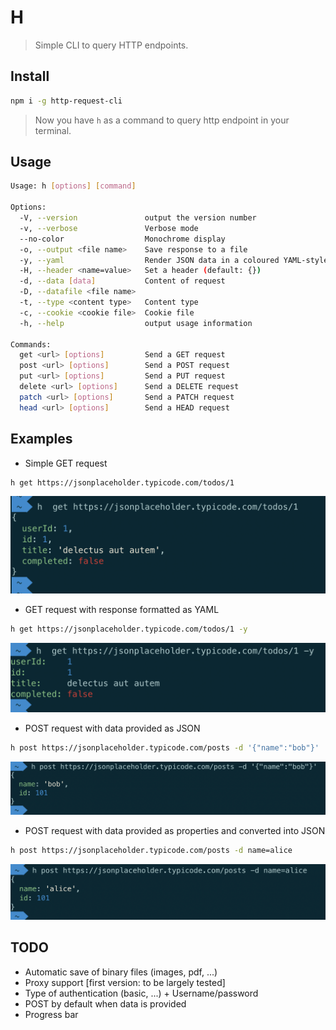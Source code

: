 # H

> Simple CLI to query HTTP endpoints.

## Install

```bash
npm i -g http-request-cli
```

> Now you have `h` as a command to query http endpoint in your terminal.

## Usage

```bash
Usage: h [options] [command]

Options:
  -V, --version               output the version number
  -v, --verbose               Verbose mode
  --no-color                  Monochrome display
  -o, --output <file name>    Save response to a file
  -y, --yaml                  Render JSON data in a coloured YAML-style
  -H, --header <name=value>   Set a header (default: {})
  -d, --data [data]           Content of request
  -D, --datafile <file name>  
  -t, --type <content type>   Content type
  -c, --cookie <cookie file>  Cookie file
  -h, --help                  output usage information

Commands:
  get <url> [options]         Send a GET request
  post <url> [options]        Send a POST request
  put <url> [options]         Send a PUT request
  delete <url> [options]      Send a DELETE request
  patch <url> [options]       Send a PATCH request
  head <url> [options]        Send a HEAD request
```

## Examples

* Simple GET request

```bash
h get https://jsonplaceholder.typicode.com/todos/1
```

![simple query](docs/simple-get.png)

* GET request with response formatted as YAML

```bash
h get https://jsonplaceholder.typicode.com/todos/1 -y
```

![simple query yaml](docs/simple-get-yaml.png)

* POST request with data provided as JSON

```bash
h post https://jsonplaceholder.typicode.com/posts -d '{"name":"bob"}'
```

![post json](docs/post-json.png)

* POST request with data provided as properties and converted into JSON

```bash
h post https://jsonplaceholder.typicode.com/posts -d name=alice
```

![post props](docs/post-props.png)


## TODO

* Automatic save of binary files (images, pdf, ...)
* Proxy support [first version: to be largely tested]
* Type of authentication (basic, ...) + Username/password
* POST by default when data is provided
* Progress bar 
